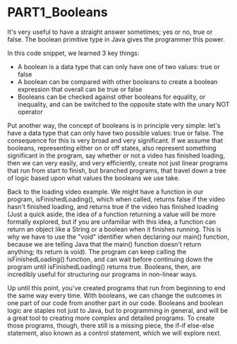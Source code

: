 # PART1_Booleans
It's very useful to have a straight answer sometimes; yes or no, true or false. The boolean primitive type in Java gives the programmer this power.

In this code snippet, we learned 3 key things:
- A boolean is a data type that can only have one of two values: true or false
- A boolean can be compared with other booleans to create a boolean expression that
overall can be true or false
- Booleans can be checked against other booleans for equality, or inequality, and
can be switched to the opposite state with the unary NOT operator

Put another way, the concept of booleans is in principle very simple: let's have a data 
type that can only have two possible values: true or false. The consequence for this is very 
broad and very significant. If we assume that booleans, representing either on or off states, 
also represent something significant in the program, say whether or not a video has finished 
loading, then we can very easily, and very efficiently, create not just linear programs that 
run from start to finish, but branched programs, that travel down a tree of logic based upon 
what values the booleans we use take.

Back to the loading video example. We might have a function in our program, isFinishedLoading(), 
which when called, returns false if the video hasn't finished loading, and returns true if the 
video has finished loading (Just a quick aside, the idea of a function returning a value will be 
more formally explored, but if you are unfamiliar with this idea, a function can return an object 
like a String or a boolean when it finishes running. This is why we have to use the "void" 
identifier when declaring our main() function, because we are telling Java that the main() function 
doesn't return anything; its return is void). The program can keep calling the isFinishedLoading() 
function, and can wait before continuing down the program until isFinishedLoading() returns true.
Booleans, then, are incredibly useful for structuring our programs in non-linear ways.

Up until this point, you've created programs that run from beginning to end the same way every time.
With booleans, we can change the outcomes in one part of our code from another part in our code.
Booleans and boolean logic are staples not just to Java, but to programming in general, and will
be a great tool to creating more complex and detailed programs. To create those programs, though,
there still is a missing piece, the if-if else-else statement, also known as a control statement,
which we will explore next.
